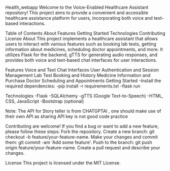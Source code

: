 Health_webapp
Welcome to the Voice-Enabled Healthcare Assistant repository! This project aims to provide a convenient and accessible healthcare assistance platform for users, incorporating both voice and text-based interactions.

Table of Contents
About
Features
Getting Started
Technologies
Contributing
License
About
This project implements a healthcare assistant that allows users to interact with various features such as booking lab tests, getting information about medicines, scheduling doctor appointments, and more. It utilizes Flask for the backend, gTTS for generating audio responses, and provides both voice and text-based chat interfaces for user interactions.

Features
Voice and Text Chat Interfaces
User Authentication and Session Management
Lab Test Booking and History
Medicine Information and Purchase
Doctor Scheduling and Appointments
Getting Started
-Install the required dependencies: -pip install -r requirements.txt -flask run

Technologies
-Flask -SQLAlchemy -gTTS (Google Text-to-Speech) -HTML, CSS, JavaScript -Bootstrap (optional)

Note: The API for Story teller is from CHATGPTAI , one should make use of their own API as sharing API key is not good code practice

Contributing
are welcome! If you find a bug or want to add a new feature, please follow these steps: Fork the repository. Create a new branch: git checkout -b feature/your-feature-name. Make your changes and commit them: git commit -am 'Add some feature'. Push to the branch: git push origin feature/your-feature-name. Create a pull request and describe your changes.

License
This project is licensed under the MIT License.
